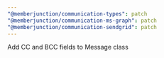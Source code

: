 ```yaml
---
"@memberjunction/communication-types": patch
"@memberjunction/communication-ms-graph": patch
"@memberjunction/communication-sendgrid": patch
---
```


Add CC and BCC fields to Message class

